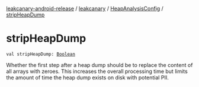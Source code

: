 [leakcanary-android-release](../../index.md) / [leakcanary](../index.md) / [HeapAnalysisConfig](index.md) / [stripHeapDump](./strip-heap-dump.md)

# stripHeapDump

`val stripHeapDump: `[`Boolean`](https://kotlinlang.org/api/latest/jvm/stdlib/kotlin/-boolean/index.html)

Whether the first step after a heap dump should be to replace the content of all arrays with
zeroes. This increases the overall processing time but limits the amount of time the heap
dump exists on disk with potential PII.

